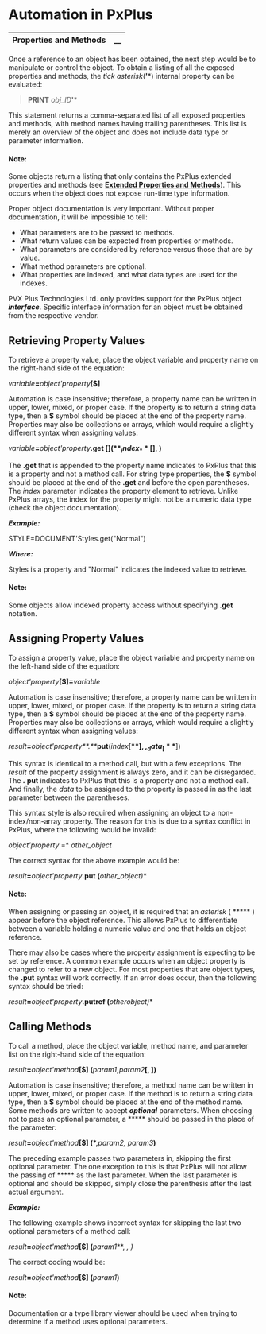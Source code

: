 # Automation in PxPlus

**Properties and Methods** |  **__**  
---|---  
  
Once a reference to an object has been obtained, the next step would be to manipulate or control the object. To obtain a listing of all the exposed properties and methods, the _tick asterisk_(**'***) internal property can be evaluated:

> **PRINT** _obj_ID_**'***

This statement returns a comma-separated list of all exposed properties and methods, with method names having trailing parentheses. This list is merely an overview of the object and does not include data type or parameter information.

#### **Note:**  
Some objects return a listing that only contains the PxPlus extended properties and methods (see **[Extended Properties and Methods](../PxPlus%20COM%20Interface%20Extensions/Overview.htm#extendedproperties)**). This occurs when the object does not expose run-time type information.

Proper object documentation is very important. Without proper documentation, it will be impossible to tell:

  * What parameters are to be passed to methods.
  * What return values can be expected from properties or methods.
  * What parameters are considered by reference versus those that are by value.
  * What method parameters are optional.
  * What properties are indexed, and what data types are used for the indexes.



PVX Plus Technologies Ltd. only provides support for the PxPlus object **_interface_**. Specific interface information for an object must be obtained from the respective vendor.

## Retrieving Property Values

To retrieve a property value, place the object variable and property name on the right-hand side of the equation:

_variable_**=**_object'property_**[$]**

Automation is case insensitive; therefore, a property name can be written in upper, lower, mixed, or proper case. If the property is to return a string data type, then a **$** symbol should be placed at the end of the property name. Properties may also be collections or arrays, which would require a slightly different syntax when assigning values:

_variable_**=**_object'property_**.get [$](**_index_**[$], )**

The **.get** that is appended to the property name indicates to PxPlus that this is a property and not a method call. For string type properties, the **$** symbol should be placed at the end of the **.get** and before the open parentheses. The _index_ parameter indicates the property element to retrieve. Unlike PxPlus arrays, the index for the property might not be a numeric data type (check the object documentation).

**_Example:_**

STYLE=DOCUMENT'Styles.get("Normal")

**_Where:_**

Styles is a property and "Normal" indicates the indexed value to retrieve.

#### **Note:**  
Some objects allow indexed property access without specifying **.get** notation.

## Assigning Property Values

To assign a property value, place the object variable and property name on the left-hand side of the equation:

_object'property_**[$]=**_variable_

Automation is case insensitive; therefore, a property name can be written in upper, lower, mixed, or proper case. If the property is to return a string data type, then a **$** symbol should be placed at the end of the property name. Properties may also be collections or arrays, which would require a slightly different syntax when assigning values:

_result_**=**_object'property**.**_**put**(_index_[**$**], ,_data_[**$**])

This syntax is identical to a method call, but with a few exceptions. The _result_ of the property assignment is always zero, and it can be disregarded. The **_._ put** indicates to PxPlus that this is a property and not a method call. And finally, the _data_ to be assigned to the property is passed in as the last parameter between the parentheses.

This syntax style is also required when assigning an object to a non-index/non-array property. The reason for this is due to a syntax conflict in PxPlus, where the following would be invalid:

_object'property_ =* _other_object_

The correct syntax for the above example would be:

_result_**=**_object'property_**.put (***_other_object_**)**

#### **Note:**  
When assigning or passing an object, it is required that an _asterisk_ ( ***** ) appear before the object reference. This allows PxPlus to differentiate between a variable holding a numeric value and one that holds an object reference.

There may also be cases where the property assignment is expecting to be set by reference. A common example occurs when an object property is changed to refer to a new object. For most properties that are object types, the **.put** syntax will work correctly. If an error does occur, then the following syntax should be tried:

_result_**=**_object'property_**.putref (***_otherobject_**)**

## Calling Methods

To call a method, place the object variable, method name, and parameter list on the right-hand side of the equation:

_result_**=**_object'method_**[$] (**_param1_**,**_param2_**[, ])**

Automation is case insensitive; therefore, a method name can be written in upper, lower, mixed, or proper case. If the method is to return a string data type, then a **$** symbol should be placed at the end of the method name. Some methods are written to accept **_optional_** parameters. When choosing not to pass an optional parameter, a ***** should be passed in the place of the parameter:

_result_**=**_object'method_**[$] (*,**_param2, param3_**)**

The preceding example passes two parameters in, skipping the first optional parameter. The one exception to this is that PxPlus will not allow the passing of ***** as the last parameter. When the last parameter is optional and should be skipped, simply close the parenthesis after the last actual argument.

**_Example:_**

The following example shows incorrect syntax for skipping the last two optional parameters of a method call:

_result_**=**_object'method_**[$] (**_param1_**, *, *)**

The correct coding would be:

_result_**=**_object'method_**[$] (**_param1_**)**

#### **Note:**  
Documentation or a type library viewer should be used when trying to determine if a method uses optional parameters.
